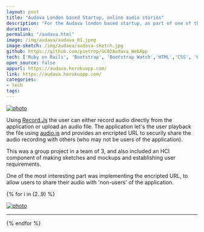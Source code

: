 ```yaml
---
layout: post
title: "Audava London based Startup, online audio stories"
description: "For the Audava london based startup, as part of one of the UCL Msc industry projects, inspired by soundcloud, a audio story recording/sharing application."
duration:
permalink: "/audava.html"
image: /img/audava/audava_01.jpeg
image-sketch: /img/audava/audava-sketch.jpg
github: https://github.com/pietrop/GC02Audava_WebApp
tech: ['Ruby on Rails', 'Bootstrap', 'Bootstrap Watch','HTML','CSS', 'Heroku', 'Git', 'GitHub', 'javascript','record.js', 'Amazon S3']
open_source: false
appurl: https://audava.herokuapp.com/
link: https://audava.herokuapp.com/
categories: 
- tech
tags:
---
```


<!-- TBC, screenshots from report. + paragraphs from report hilighting cool tech used to make it, ie encripting etc.. 

also mentioned won UCL app award 2015.
-->

<div class="image-wrapper">
<a href="{{site.url}}/img/audava/audava-sketch.jpeg" data-lightbox="Audava" title="Audava">

<img src="{{site.url}}/img/audava/audava-sketch.jpeg" alt="photo" />

</a>

</div>


Using [Record.Js]() the user can either record audio directly from the application or upload an audio file. The application let's the user playback the file using [audio.js]() and provides an encripted URL to securily share the audio recording with others (who may not be users of the application).

This was a group project in a team of 3, and also included an HCI component of making sketches and mockups and establishing user requirements.

One of the most interesting part was implementing the encripted URL, to allow users to share their audio with 'non-users' of the application.

{% for i in (2..9) %}
<div class="image-wrapper">
<a href="{{site.url}}/img/audava/audava_0{{ i }}.jpeg" data-lightbox="Audava" title="Audava">

<img src="{{site.url}}/img/audava/audava_0{{ i }}.jpeg" alt="photo" />

</a>

</div>
<hr>

{% endfor %}
